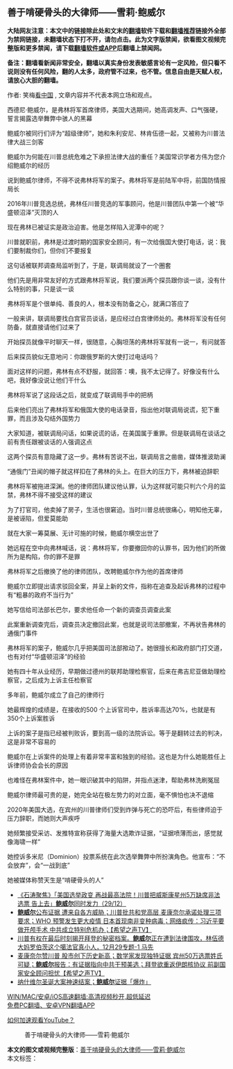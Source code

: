  <h2>善于啃硬骨头的大律师——雪莉·鲍威尔</h2> <p class="notice"><b>大陆网友注意：本文中的链接除此处和文末的<a href="https://github.com/bannedbook/fanqiang" >翻墙</a>软件下载和<a href="https://github.com/killgcd/justmysocks/blob/master/README.md">翻墙推荐</a>链接外全部为禁网链接，未翻墙状态下打不开，请勿点击。此为文字版禁闻，欲看图文视频完整版和更多禁闻，请下载<a href="https://github.com/bannedbook/fanqiang">翻墙软件或APP</a>后翻墙上禁闻网。</p><p>备注：翻墙看新闻非常安全，翻墙以真实身份发表敏感言论有一定风险，但只看不说则没有任何风险，翻的人太多，政府管不过来，也不管。信息自由是天赋人权，请放心大胆的翻墙。</b></p>  <div class="entry"> <p>作者: 笑梅<span class='wp_keywordlink_affiliate'><a href="https://www.secretchina.com/" title="看中国" target="_blank">看中国</a></span> , 文章内容并不代表本网立场和观点。</p> <figure></figure> <p>西德尼·鲍威尔，是弗林将军首席律师，美国大选期间，她高调发声、口气强硬，誓言揭露选举舞弊中骇人的黑幕</p> <p>鲍威尔被同行们评为“超级律师”，她和朱利安尼、林肯伍德一起，又被称为川普法律大战三剑客</p> <p>鲍威尔为何能在川普总统危难之下承担法律大战的重任？美国常识学者方伟为您介绍鲍威尔的经历</p> <p>说到鲍威尔律师，不得不说弗林将军的案子。弗林将军是前陆军中将，前国防情报局长</p> <p>2016年川普竞选总统，弗林任川普竞选的军事顾问，他是川普团队中第一个被“华盛顿沼泽”灭顶的人</p> <p>现在弗林已被证实是政治迫害。他是怎样陷入泥潭中的呢？</p> <p>川普就职前，弗林是过渡时期的国家安全顾问，有一次给俄国大使打电话，说：我们要制裁你们，但你们不要报复</p> <p>这句话被联邦调查局监听到了，于是，联调局就设了一个圈套</p> <p>他们先是用非常友好的方式跟弗林将军说，我们要派两个探员跟你谈一谈，没有什么特别的事，只是谈一谈</p>  <p>弗林将军是个很单纯、善良的人，根本没有防备之心，就满口答应了</p> <p>一般来讲，联调局要找白宫官员谈话，是应经过白宫律师处的。弗林将军没有任何防备，就直接请他们过来了</p> <p>开始探员就像平时聊天一样，很随意，心胸坦荡的弗林将军就有一说一，有问就答</p> <p>后来探员貌似无意地问：你跟俄罗斯的大使打过电话吗？</p> <p>面对这样的问题，弗林有点不舒服，就回答：噢，我不太记得了。好像没有什么吧，我好像没说让他们干什么</p> <p>弗林将军说了这段话之后，就变成了联调局手中的把柄</p> <p>后来他们亮出了弗林将军和俄国大使的电话录音，指出他对联调局说谎，犯下重罪，而且涉及勾结外国势力</p> <p>大家知道，被联调局问话，如果说谎的话，在美国属于重罪。但是联调局在谈话之前有责任跟被谈话的人强调这点</p> <p>这两个探员有意隐藏了这一步。弗林有苦说不出，联调局言之凿凿，媒体推波助澜</p> <p>“通俄门”丑闻的帽子就这样扣在了弗林的头上。在巨大的压力下，弗林被迫辞职</p>  <p>弗林将军被拖进深渊。他的律师团队建议他认罪，认为这样就可能只判六个月的监禁，弗林不得不接受这样的建议</p> <p>为了打官司，他卖掉了房子，生活也很窘迫。当时川普总统很痛心，明知他无辜，是被诬陷，但爱莫能助</p> <p>就在大家一筹莫展、无计可施的时候，鲍威尔横空出世了</p> <p>她远程在空中向弗林喊话，说：弗林将军，你要撤回你的认罪书，因为他们的所做所为是构陷，你的罪不是罪</p> <p>弗林将军之后撤换了他的律师团队，改聘鲍威尔作为他的首席律师</p> <p>鲍威尔立即提出请求驳回全案，并呈上新的文件，指称在追查及起诉弗林的过程中有“粗暴的政府不当行为”</p> <p>她写信给司法部长巴尔，要求他任命一个新的调查员调查此案</p> <p>此案重新调查完后，调查员决定撤回此案，也就是说司法部撤案，不再状告弗林的通俄门事件</p> <p>弗林将军的案子，鲍威尔几乎把美国司法部揿动了。她很擅长和政府部门打交道，也有对付“华盛顿沼泽”的经验</p> <p>她有四十年从业经历，早期做过德州的联邦助理检察官，后来在弗吉尼亚做助理检察官，之后成为上诉主任检察官</p>  <p>多年前，鲍威尔成立了自己的律师行</p> <p>她最辉煌的成绩是，在接收的500 个上诉官司中，胜诉率高达70%，也就是有350个上诉案胜诉</p> <p>上诉的案子是指已经被判败诉，要到高一级的法院诉讼。等于是翻转过去的判决，这是非常不容易的</p> <p>鲍威尔在上诉案件的处理上有着非常丰富和独到的经验。这也是为什么她能胜任上诉律师协会会长的原因</p> <p>也难怪在弗林案件中，她一眼识破其中的陷阱，并指点迷津，帮助弗林洗刷冤屈</p> <p>鲍威尔律师最可贵的是，她完全站在极左势力的对立面，毫不惧怕也决不退缩</p> <p>2020年美国大选，在宾州的川普律师们受到炸弹与死亡的恐吓后，有些律师迫于压力辞职，而她则大声疾呼</p> <p>她频繁接受采访、发推特宣称获得了海量大选欺诈证据，“证据喷薄而出，感觉就像海啸一样”</p> <p>她控诉多米尼（Dominion）投票系统在此次选举舞弊中所扮演角色。他宣布：“不会放弃”，会“一战到底”</p> <p>她被媒体称赞天生是“啃硬骨头的人”</p>  <ul class='op-related-articles' title='相关阅读'> <li><a href='https://www.bannedbook.org/bnews/bannedvideo/20201230/1457694.html' target='_blank'>《石涛聚焦》「美国选举政变 再战最高法院！川普把威斯康星州5万缺席非法选票 告上去」<b>鲍威尔</b>同时发力（29/12）</a></li> <li><a href='https://www.bannedbook.org/bnews/cbnews/20201230/1457688.html' target='_blank'><b>鲍威尔</b>公布证据 遭来自各方威胁；川普批共和党高层 麦康奈尔承诺处理三项要求；WHO 预警发生更大疫情 日本首现南非变种病毒；网络疯传：习近平要做开颅手术 中共成立特别危机办；【希望之声TV】</a></li> <li><a href='https://www.bannedbook.org/bnews/bannedvideo/20201230/1457494.html' target='_blank'>川普有权在最后时刻揭开拜登的秘密档案。<b>鲍威尔</b>正在遭到法律围攻，林伍德大妈罗伯茨这个噶法官真小人，12月29专题-1 马先</a></li> <li><a href='https://www.bannedbook.org/bnews/cbnews/20201229/1457006.html' target='_blank'>麦康奈尔赞川普 股市创下历史新高；数学家发现独特证据 宾州50万选票姓氏可疑；<b>鲍威尔</b>报告：有证据指向中共干预美选；拜登欲重返伊朗核协议 前副国家安全顾问担忧【希望之声TV】</a></li> <li><a href='https://www.bannedbook.org/bnews/taiwannews/20201229/1456889.html' target='_blank'>纳什维尔圣诞大案神速结案；<b>鲍威尔</b>证据「爆炸」</a></li> </ul> <p class="texttj"> <a href="https://github.com/bannedbook/fanqiang/wiki/V2ray%E6%9C%BA%E5%9C%BA" target="_blank">WIN/MAC/安卓/iOS高速翻墙:高清视频秒开,超低延迟</a><br/> <a href="https://github.com/bannedbook/fanqiang/wiki/%E7%A6%81%E9%97%BB%E7%BD%91%E5%AE%89%E5%8D%93%E7%BF%BB%E5%A2%99%E6%96%B0%E9%97%BBAPP" target="_blank">免费PC翻墙、安卓VPN翻墙APP</a></p><p><a href='https://www.bannedbook.org/bnews/topimagenews/20180409/925596.html' target='_blank'>如何加速观看YouTube？ </a></p> <figure class='op-interactive'><figcaption>善于啃硬骨头的大律师——雪莉·鲍威尔</figcaption></figure> </p><a name='sharetosocial'></a>       <div><b>本文的图文或视频完整版</b>：<a href='https://www.bannedbook.org/bnews/comments/20201230/1457740.html'>善于啃硬骨头的大律师——雪莉·鲍威尔</a></div>  </div><!--END ENTRY--> <div class="postfooter"> <div>本文标签：</div>  </div><!--END POSTFOOTER--> 